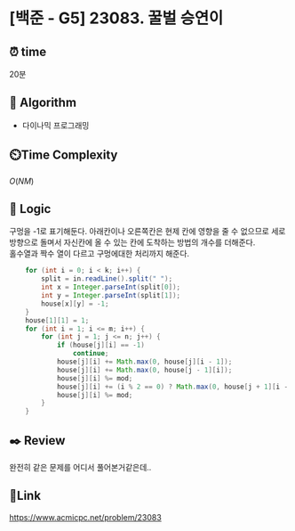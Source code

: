 # [백준 - G5] 23083. 꿀벌 승연이

## ⏰ **time**

20분

## :pushpin: **Algorithm**

- 다이나믹 프로그래밍

## ⏲️**Time Complexity**

$O(NM)$

## :round_pushpin: **Logic**
구멍을 -1로 표기해둔다. 아래칸이나 오른쪽칸은 현제 칸에 영향을 줄 수 없으므로 세로 방향으로 돌며서 자신칸에 올 수 있는 칸에 도착하는 방법의 개수를 더해준다.  
홀수열과 짝수 열이 다르고 구멍에대한 처리까지 해준다.
```java
	for (int i = 0; i < k; i++) {
		split = in.readLine().split(" ");
		int x = Integer.parseInt(split[0]);
		int y = Integer.parseInt(split[1]);
		house[x][y] = -1;
	}
	house[1][1] = 1;
	for (int i = 1; i <= m; i++) {
		for (int j = 1; j <= n; j++) {
			if (house[j][i] == -1)
				continue;
			house[j][i] += Math.max(0, house[j][i - 1]);
			house[j][i] += Math.max(0, house[j - 1][i]);
			house[j][i] %= mod;
			house[j][i] += (i % 2 == 0) ? Math.max(0, house[j + 1][i - 1]) : Math.max(0, house[j - 1][i - 1]);
			house[j][i] %= mod;
		}
	}

```

## :black_nib: **Review**
완전히 같은 문제를 어디서 풀어본거같은데..


## 📡**Link**

https://www.acmicpc.net/problem/23083
